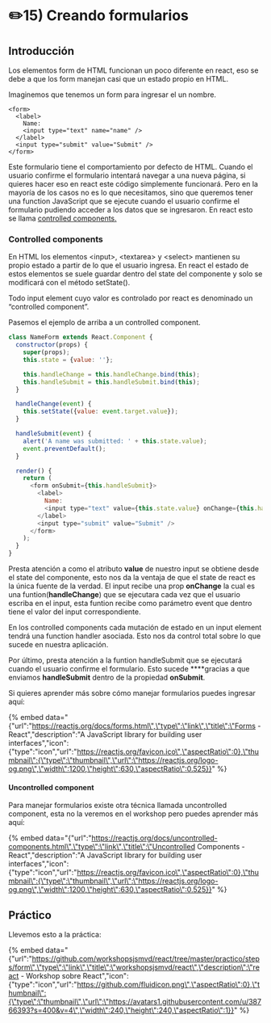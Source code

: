 # ✏️15\) Creando formularios

## Introducción

Los elementos form de HTML funcionan un poco diferente en react, eso se debe a que los form manejan casi que un estado propio en HTML. 

Imaginemos que tenemos un form para ingresar el un nombre.

```markup
<form>
  <label>
    Name:
    <input type="text" name="name" />
  </label>
  <input type="submit" value="Submit" />
</form>
```

Este formulario tiene el comportamiento por defecto de HTML. Cuando el usuario confirme el formulario intentará navegar a una nueva página, si quieres hacer eso en react este código simplemente funcionará. Pero en la mayoría de los casos no es lo que necesitamos, sino que queremos tener una function JavaScript que se ejecute cuando el usuario confirme el formulario pudiendo acceder a los datos que se ingresaron. En react esto se llama [controlled components.](https://reactjs.org/docs/forms.html)

### Controlled components

En HTML los elementos &lt;input&gt;, &lt;textarea&gt; y &lt;select&gt; mantienen su propio estado a partir de lo que el usuario ingresa. En react el estado de estos elementos se suele guardar dentro del state del componente y solo se modificará con el método setState\(\).

Todo input element cuyo valor es controlado por react es denominado un “controlled component”. 

Pasemos el ejemplo de arriba a un controlled component.

```javascript
class NameForm extends React.Component {
  constructor(props) {
    super(props);
    this.state = {value: ''};

    this.handleChange = this.handleChange.bind(this);
    this.handleSubmit = this.handleSubmit.bind(this);
  }

  handleChange(event) {
    this.setState({value: event.target.value});
  }

  handleSubmit(event) {
    alert('A name was submitted: ' + this.state.value);
    event.preventDefault();
  }

  render() {
    return (
      <form onSubmit={this.handleSubmit}>
        <label>
          Name:
          <input type="text" value={this.state.value} onChange={this.handleChange} />
        </label>
        <input type="submit" value="Submit" />
      </form>
    );
  }
}
```

Presta atención a como el atributo **value** de nuestro input se obtiene desde el state del componente, esto nos da la ventaja de que el state de react es la única fuente de la verdad. El input recibe una prop **onChange** la cual es una funtion\(**handleChange**\)  que se ejecutara cada vez que el usuario escriba en el input, esta funtion recibe como parámetro event que dentro tiene el valor del input correspondiente.

En los controlled components cada mutación de estado en un input element tendrá una function handler asociada. Esto nos da control total sobre lo que sucede en nuestra aplicación.

Por último, presta atención a la funtion handleSubmit que se ejecutará cuando el usuario confirme el formulario. Esto sucede ****gracias a que enviamos **handleSubmit** dentro de la propiedad **onSubmit**.

Si quieres aprender más sobre cómo manejar formularios puedes ingresar aquí:

{% embed data="{\"url\":\"https://reactjs.org/docs/forms.html\",\"type\":\"link\",\"title\":\"Forms - React\",\"description\":\"A JavaScript library for building user interfaces\",\"icon\":{\"type\":\"icon\",\"url\":\"https://reactjs.org/favicon.ico\",\"aspectRatio\":0},\"thumbnail\":{\"type\":\"thumbnail\",\"url\":\"https://reactjs.org/logo-og.png\",\"width\":1200,\"height\":630,\"aspectRatio\":0.525}}" %}

#### Uncontrolled component

Para manejar formularios existe otra técnica llamada uncontrolled component, esta no la veremos en el workshop pero puedes aprender más aquí:

{% embed data="{\"url\":\"https://reactjs.org/docs/uncontrolled-components.html\",\"type\":\"link\",\"title\":\"Uncontrolled Components - React\",\"description\":\"A JavaScript library for building user interfaces\",\"icon\":{\"type\":\"icon\",\"url\":\"https://reactjs.org/favicon.ico\",\"aspectRatio\":0},\"thumbnail\":{\"type\":\"thumbnail\",\"url\":\"https://reactjs.org/logo-og.png\",\"width\":1200,\"height\":630,\"aspectRatio\":0.525}}" %}

## Práctico

Llevemos esto a la práctica:

{% embed data="{\"url\":\"https://github.com/workshopsjsmvd/react/tree/master/practico/steps/form\",\"type\":\"link\",\"title\":\"workshopsjsmvd/react\",\"description\":\"react - Workshop sobre React\",\"icon\":{\"type\":\"icon\",\"url\":\"https://github.com/fluidicon.png\",\"aspectRatio\":0},\"thumbnail\":{\"type\":\"thumbnail\",\"url\":\"https://avatars1.githubusercontent.com/u/38766393?s=400&v=4\",\"width\":240,\"height\":240,\"aspectRatio\":1}}" %}



